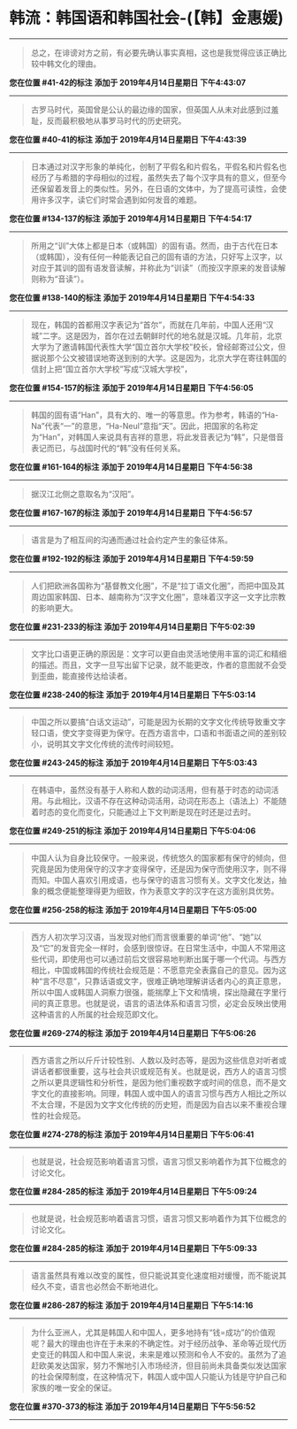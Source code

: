 # 韩流：韩国语和韩国社会-(【韩】金惠媛)

---

> 总之，在诽谤对方之前，有必要先确认事实真相，这也是我觉得应该正确比较中韩文化的理由。

**您在位置 #41-42的标注** **添加于 2019年4月14日星期日 下午4:43:07**

---

> 古罗马时代，英国曾是公认的最边缘的国家，但英国人从未对此感到过羞耻，反而最积极地从事罗马时代的历史研究。

**您在位置 #40-41的标注** **添加于 2019年4月14日星期日 下午4:43:39**

---

> 日本通过对汉字形象的单纯化，创制了平假名和片假名，平假名和片假名也经历了与希腊的字母相似的过程，虽然失去了每个汉字具有的意义，但至今还保留着发音上的类似性。另外，在日语的文体中，为了提高可读性，会使用许多汉字，读它们时常会遇到如何发音的难题。

**您在位置 #134-137的标注** **添加于 2019年4月14日星期日 下午4:54:17**

---

> 所用之“训”大体上都是日本（或韩国）的固有语。然而，由于古代在日本（或韩国），没有任何一种能表记自己的固有语的方法，只好写上汉字，以对应于其训的固有语发音读解，并称此为“训读”（而按汉字原来的发音读解则称为“音读”）。

**您在位置 #138-140的标注** **添加于 2019年4月14日星期日 下午4:54:33**

---

> 现在，韩国的首都用汉字表记为“首尔”，而就在几年前，中国人还用“汉城”二字。这是因为，首尔在过去朝鲜时代的地名就是汉城。几年前，北京大学为了邀请韩国代表性大学“国立首尔大学校”校长，曾经邮寄过公文，但据说那个公文被错误地寄送到别的大学。这是因为，北京大学在寄往韩国的信封上把“国立首尔大学校”写成“汉城大学校”，

**您在位置 #154-157的标注** **添加于 2019年4月14日星期日 下午4:56:05**

---

> 韩国的固有语“Han”，具有大的、唯一的等意思。作为参考，韩语的“Ha-Na”代表“一”的意思，“Ha-Neul”意指“天”。因此，把国家的名称定为“Han”，对韩国人来说具有吉祥的意思，将此发音表记为“韩”，只是借音表记而已，与战国时代的“韩”没有任何关系。

**您在位置 #161-164的标注** **添加于 2019年4月14日星期日 下午4:56:38**

---

> 据汉江北侧之意取名为“汉阳”。

**您在位置 #167-167的标注** **添加于 2019年4月14日星期日 下午4:56:57**

---

> 语言是为了相互间的沟通而通过社会约定产生的象征体系。

**您在位置 #192-192的标注** **添加于 2019年4月14日星期日 下午4:59:59**

---

> 人们把欧洲各国称为“基督教文化圈”，不是“拉丁语文化圈”，而把中国及其周边国家韩国、日本、越南称为“汉字文化圈”，意味着汉字这一文字比宗教的影响更大。

**您在位置 #231-233的标注** **添加于 2019年4月14日星期日 下午5:02:39**

---

> 文字比口语更正确的原因是：文字可以更自由灵活地使用丰富的词汇和精细的描述。而且，文字一旦写出留下记录，就不能更改，作者的意图就不会受到歪曲，能直接传达给读者。

**您在位置 #238-240的标注** **添加于 2019年4月14日星期日 下午5:03:14**

---

> 中国之所以要搞“白话文运动”，可能是因为长期的文字文化传统导致重文字轻口语，使文字变得更为保守。在西方语言中，口语和书面语之间的差别较小，说明其文字文化传统的流传时间较短。

**您在位置 #243-245的标注** **添加于 2019年4月14日星期日 下午5:03:43**

---

> 在韩语中，虽然没有基于人称和人数的动词活用，但有基于时态的动词活用。与此相比，汉语不存在这种动词活用，动词在形态上（语法上）不能随着时态的变化而变化，只能通过上下文判断是现在时还是过去时。

**您在位置 #249-251的标注** **添加于 2019年4月14日星期日 下午5:04:06**

---

> 中国人认为自身比较保守。一般来说，传统悠久的国家都有保守的倾向，但究竟是因为使用保守的汉字才变得保守，还是因为保守而使用汉字，则不得而知。中国人喜欢引用成语，也与保守的语言习惯有关。文字文化发达，抽象的概念便能整理得更为细致，作为表意文字的汉字在这方面别具优势。

**您在位置 #256-258的标注** **添加于 2019年4月14日星期日 下午5:05:00**

---

> 西方人初次学习汉语，当发现对他们而言很重要的单词“他”、“她”以及“它”的发音完全一样时，会感到很惊讶。在日常生活中，中国人不常用这些代词，即使用也可以通过前后文很容易地判断出属于哪一个代词。与西方相比，中国或韩国的传统社会规范是：不愿意完全表露自己的意见。因为这种“言不尽意”，只靠话语或文字，很难正确地理解讲话者内心的真正意思，所以中国人或韩国人洞察力很强，能揣摩上下文和情境，探出隐藏在字里行间的真正意思。也就是说，语言的语法体系和语言习惯，必定会反映出使用这种语言的人所属的社会规范即文化。

**您在位置 #269-274的标注** **添加于 2019年4月14日星期日 下午5:06:26**

---

> 西方语言之所以斤斤计较性别、人数以及时态等，是因为这些信息对听者或讲话者都很重要，这与社会共识或规范有关。也就是说，西方人的语言习惯之所以更具逻辑性和分析性，是因为他们重视数字或时间的信息，而不是文字文化的直接影响。同理，韩国人或中国人的语言习惯与西方人相比之所以不太合理，不是因为文字文化传统的历史短，而是因为自古以来不重视合理性的社会规范。

**您在位置 #274-278的标注** **添加于 2019年4月14日星期日 下午5:06:41**

---

> 也就是说，社会规范影响着语言习惯，语言习惯又影响着作为其下位概念的讨论文化。

**您在位置 #284-285的标注** **添加于 2019年4月14日星期日 下午5:09:24**

---

> 也就是说，社会规范影响着语言习惯，语言习惯又影响着作为其下位概念的讨论文化。

**您在位置 #284-285的标注** **添加于 2019年4月14日星期日 下午5:09:33**

---

> 语言虽然具有难以改变的属性，但只能说其变化速度相对缓慢，而不能说其经久不变，语言也必然会不断地进化。

**您在位置 #286-287的标注** **添加于 2019年4月14日星期日 下午5:14:16**

---

> 为什么亚洲人，尤其是韩国人和中国人，更多地持有“钱=成功”的价值观呢？最大的理由也许在于未来的不确定性。对于经历战争、革命等近现代历史变迁的韩国人和中国人来说，未来是难以预测和令人不安的。虽然为了追赶欧美发达国家，努力不懈地引入市场经济，但目前尚未具备类似发达国家的社会保障制度，在这种情况下，韩国人或中国人只能认为钱是守护自己和家族的唯一安全的保证。

**您在位置 #370-373的标注** **添加于 2019年4月14日星期日 下午5:56:52**

---

